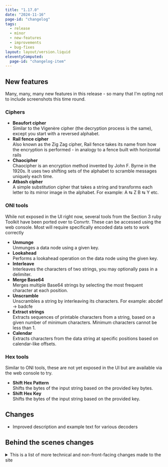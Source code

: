 ```yaml
---
title: "1.17.0"
date: "2024-11-16"
page-id: "changelog"
tags: 
  - release
  - minor
  - new-features
  - improvements
  - bug-fixes
layout: layout/version.liquid
eleventyComputed:
  page-id: "changelog-item"
---
```

## New features
Many, many, many new features in this release - so many that I'm opting not to include screenshots this time round.  

### Ciphers
- **Beaufort cipher**  
Similar to the Vigenère cipher (the decryption process is the same), except you start with a reversed alphabet.
- **Rail fence cipher**  
Also known as the Zig Zag cipher, Rail fence takes its name from how the encryption is performed - in analogy to a fence built with horizontal rails
- **Chaocipher**  
Chaocipher is an encryption method invented by John F. Byrne in the 1920s. It uses two shifting sets of the alphabet to scramble messages uniquely each time.
- **Atbash cipher**  
A simple substitution cipher that takes a string and transforms each letter to its mirror image in the alphabet. For example: A ⇆ Z B ⇆ Y etc.

### ONI tools
While not exposed in the UI right now, several tools from the Section 3 ruby Toolkit have been ported over to Convrtr. These can be accessed using the web console. Most will require specifically encoded data sets to work correctly
- **Unmunge**  
Unmunges a data node using a given key.
- **Lookahead**  
Performs a lookahead operation on the data node using the given key.
- **Interleave**  
Interleaves the characters of two strings, you may optionally pass in a delimiter.
- **Merge Base64**  
Merges multiple Base64 strings by selecting the most frequent character at each position.
- **Unscramble**  
Unscrambles a string by interleaving its characters. For example: abcdef → badcfe
- **Extract strings**  
Extracts sequences of printable characters from a string, based on a given number of minimum characters. Minimum characters cannot be less than 1.
- **Calendar**  
Extracts characters from the data string at specific positions based on calendar-like offsets.

### Hex tools
Similar to ONI tools, these are not yet exposed in the UI but are available via the web console to try.
- **Shift Hex Pattern**  
Shifts the bytes of the input string based on the provided key bytes.
- **Shift Hex Key**  
Shifts the bytes of the input string based on the provided key.

## Changes
- Improved description and example text for various decoders

## Behind the scenes changes
<details>
<summary>This is a list of more technical and non-front-facing changes made to the site</summary>

### Bug fixes
- Fixed bug with Vigenère cipher, where the shift values were slightly off 
- Fixed various typos and grammatical issues
- Fixed copyright year being incorrectly generated at build time on certain platforms 
</details>